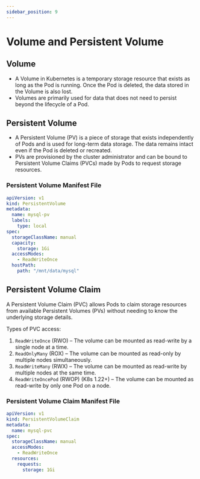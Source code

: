 ```yaml
---
sidebar_position: 9
---
```


# Volume and Persistent Volume

## Volume
- A Volume in Kubernetes is a temporary storage resource that exists as long as the Pod is running. Once the Pod is deleted, the data stored in the Volume is also lost.
- Volumes are primarily used for data that does not need to persist beyond the lifecycle of a Pod.

## Persistent Volume
- A Persistent Volume (PV) is a piece of storage that exists independently of Pods and is used for long-term data storage. The data remains intact even if the Pod is deleted or recreated.
- PVs are provisioned by the cluster administrator and can be bound to Persistent Volume Claims (PVCs) made by Pods to request storage resources.

### Persistent Volume Manifest File

```yaml title='pv.yaml'
apiVersion: v1
kind: PersistentVolume
metadata:
  name: mysql-pv
  labels:
    type: local
spec:
  storageClassName: manual
  capacity:
    storage: 1Gi
  accessModes:
    - ReadWriteOnce
  hostPath:
    path: "/mnt/data/mysql"
```

## Persistent Volume Claim
A Persistent Volume Claim (PVC) allows Pods to claim storage resources from available Persistent Volumes (PVs) without needing to know the underlying storage details.

Types of PVC access:

1. `ReadWriteOnce` (RWO) – The volume can be mounted as read-write by a single node at a time.
2. `ReadOnlyMany` (ROX) – The volume can be mounted as read-only by multiple nodes simultaneously.
3. `ReadWriteMany` (RWX) – The volume can be mounted as read-write by multiple nodes at the same time.
4. `ReadWriteOncePod` (RWOP) (K8s 1.22+) – The volume can be mounted as read-write by only one Pod on a node.

### Persistent Volume Claim Manifest File

```yaml title='pvc.yaml'
apiVersion: v1
kind: PersistentVolumeClaim
metadata:
  name: mysql-pvc
spec:
  storageClassName: manual
  accessModes:
    - ReadWriteOnce
  resources:
    requests:
      storage: 1Gi
```

